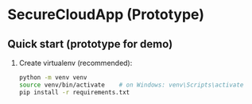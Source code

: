 # SecureCloudApp (Prototype)

## Quick start (prototype for demo)
1. Create virtualenv (recommended):
   ```bash
   python -m venv venv
   source venv/bin/activate    # on Windows: venv\Scripts\activate
   pip install -r requirements.txt
